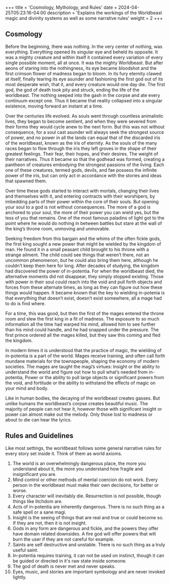 +++
title = 'Cosmology, Mythology, and Rules'
date = 2024-04-25T05:23:16-04:00
description = 'Explains the workings of the Worldbeast magic and divinity systems as well as some narrative rules'
weight = 2
+++
## Cosmology
Before the beginning, there was nothing. In the very center of nothing, was everything. Everything opened its singular eye and beheld its opposite. It was a mighty creature and within itself it contained every variation of every single possible moment, all at once. It was the mighty Worldbeast. But after aeons of staring into the nothingness, its eye became bloodshot and the first crimson flower of madness began to bloom. In its fury eternity clawed at itself, finally tearing its eye asunder and fashioning the first god out of its most desperate wish, that it, and every creature would one day die. The first god, the god of death took pity and struck, ending the life of the worldbeast. The nothing seeped into the gash in the corpse and ate every continuum except one. Thus it became that reality collapsed into a singular existence, moving forward an instant at a time.

Over the centuries life evolved. As souls went through countless animalistic lives, they began to become sentient, and when they were severed from their forms they would cycle anew to the next form. But this was not without consequence, for a soul cast asunder will always seek the strongest source of power, and no power in all the lands can equal that of the discarded iris of the worldbeast, known as the iris of eternity. As the souls of the many races began to flow through the iris they left groves in the shape of their greatest feelings. Their fear, their hopes, and their desires. The weight of their narratives. Thus it became so that the godhead was formed, creating a pantheon of creatures embodying the strongest passions of the living. Each one of these creatures, termed gods, devils, and fae possess the infinite power of the iris, but can only act in accordance with the stories and ideas that spawned them.

Over time these gods started to interact with mortals, changing their lives and themselves with it, and entering contracts with their worshipers, by imbedding parts of their power within the core of their souls. But opening your soul to a god is not without consequences. The more of a god is anchored to your soul, the more of their power you can wield yes, but the less of you that remains. One of the most famous paladins of light got to the point where he would do nothing in between battles but stare at the wall of the king’s throne room, unmoving and unmovable.

Seeking freedom from this bargain and the whims of the often fickle gods, the first king sought a new power that might be wielded by the kingdom of man. He found it in a small peasant child brought to his throne with a strange ailment. The child could see things that weren’t there, not an uncommon phenomenon, *but* he could also bring them here, although he couldn’t keep them here for long. After decades of studying, the kingdom had discovered the power of in-potentia. For when the worldbeast died, the alternative moments did not disappear, they simply stopped existing. Those with power in their soul could reach into the void and pull forth objects and forces from these alternate times, as long as they can figure out how these things would happen. It became known that the key to wielding in-potenia is that everything that doesn’t exist, doesn’t exist somewhere, all a mage had to do is find where.

For a time, this was good, but then the first of the mages entered the throne room and slew the first king in a fit of madness. The exposure to so much information all the time had warped his mind, allowed him to see further than his mind could handle, and he had snapped under the pressure. The first prince ordered all the mages killed, but they saw this coming and fled the kingdom.

In modern times it is understood that the practice of magic, the wielding of in-potentia is a part of the world. Mages receive training, and often call forth mundane materials for the townspeople, shaping the economy of modern societies. The mages are taught the magi’s virtues: Insight or the ability to understand the world and figure out how to pull what’s needed from in-potentia, Power or the ability to pull large objects or significant powers from the void, and fortitude or the ability to withstand the effects of magic on your mind and body.

Like in human bodies, the decaying of the worldbeast creates gasses. But unlike humans the worldbeast’s corpse creates beautiful music. The majority of people can not hear it, however those with significant insight or power can almost make out the melody. Only those lost to madness or about to die can hear the lyrics.

## Rules and Guidelines
Like most settings, the worldbeast follows some general narrative rules for every story set inside it. Think of them as world axioms.
1. The world is an overwhelmingly dangerous place, the more you understand about it, the more you understand how fragile and insignificant you are.
2. Mind control or other methods of mental coercion do not work. Every person in the worldbeast must make their own decisions, for better or worse.
3. Every character will inevitably die. Resurrection is not possible, though things like litchdom are.
4. Acts of in-potentia are inherently dangerous. There is no such thing as a safe spell or a sane magi.
5. Insight is the seeing of things that are real and true or could become so. If they are not, then it is not insight.
6. Gods in any form are dangerous and fickle, and the powers they offer have domain related downsides. A fire god will offer powers that will burn the user if they are not careful for example. 
7. Saints are self destructive and unstable. There is no such thing as a truly useful saint.
8. In-potentia requires training, it can not be used on instinct, though it can be guided or directed in it's raw state inside someone.
8. The god of death is never met and never speaks.
9. Eyes, music, and stories are important symbology and are never invoked lightly.